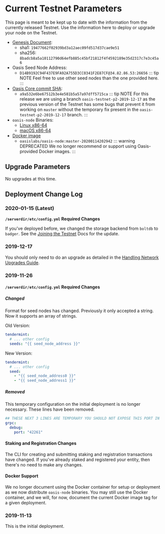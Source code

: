 # Current Testnet Parameters

This page is meant to be kept up to date with the information from the currently
released Testnet. Use the information here to deploy or upgrade your node on the
Testnet.

* [Genesis Document](https://github.com/oasislabs/public-testnet-artifacts/releases/download/2020-01-15/genesis.json):
  * sha1: `19477662f02939bd3a12aec09fd517d37cae9e51`
  * sha256: `8badcb8a5a10112790d64efb885c45bf21812f4f4592189e35d2317c7e3c45a6`
* Oasis Seed Node Address:
  * `D14B9192C94F437E9FA92A755D3CC0341F2E87CF@34.82.86.53:26656`
  ::: tip NOTE
  Feel free to use other seed nodes than the one provided here.
  :::
* [Oasis Core commit SHA](https://github.com/oasislabs/oasis-core/commit/a9a532e6be67512b3e4e581b5a57a97dff5715ca):
  * `a9a532e6be67512b3e4e581b5a57a97dff5715ca`
  ::: tip NOTE
  For this release we are using a branch `oasis-testnet-p2-2019-12-17` as the
  previous version of the Testnet has some bugs that prevent it from working on
  `master` without the temporary fix present in the `oasis-testnet-p2-2019-12-17`
  branch.
  :::
* `oasis-node` Binaries:
  * [Linux x86-64](https://github.com/oasislabs/public-testnet-artifacts/releases/download/2020-01-15/oasis-node_20.1_linux_amd64.tar.gz)
  * [macOS x86-64](https://github.com/oasislabs/public-testnet-artifacts/releases/download/2020-01-15/oasis-node_20.1_macos_amd64.tar.gz)
* [Docker image](https://hub.docker.com/layers/oasislabs/oasis-node/master-20200114202942/images/sha256-bdaa9aa5a55f20ba91b0a6730ed59aefb45b8d7dbbf1c406a9934d8ef970abf1)
  * `oasislabs/oasis-node:master-20200114202942`
  ::: warning DEPRECATED
  We no longer recommend or support using Oasis-provided Docker images.
  :::

## Upgrade Parameters

No upgrades at this time.

## Deployment Change Log

### 2020-01-15 (Latest)

**`/serverdir/etc/config.yml` Required Changes**

If you've deployed before, we changed the storage backend from `boltdb` to
`badger`. See the [Joining the Testnet](./joining-the-testnet.md) Docs for the
update.

### 2019-12-17

You should only need to do an upgrade as detailed in the [Handling Network
Upgrades Guide](./maintenance/handling-network-upgrades.md).

### 2019-11-26

#### `/serverdir/etc/config.yml` Required Changes

##### Changed

Format for seed nodes has changed. Previously it only accepted a string. Now it
supports an array of strings.

Old Version:

```yaml
tendermint:
  # ... other config
  seeds: "{{ seed_node_address }}"
```

New Version:

```yaml
tendermint:
  # ... other config
  seed:
    - "{{ seed_node_address0 }}"
    - "{{ seed_node_address1 }}"
```

##### Removed

This temporary configuration on the initial deployment is no longer necessary.
These lines have been removed.

```yaml
## THESE NEXT 3 LINES ARE TEMPORARY YOU SHOULD NOT EXPOSE THIS PORT IN ANY WAY
grpc:
  debug:
    port: "42261"
```

#### Staking and Registration Changes

The CLI for creating and submitting staking and registration transactions have
changed. If you've already staked and registered your entity, then there's no
need to make any changes.

#### Docker Support

We no longer document using the Docker container for setup or deployment as we
now distribute `oasis-node` binaries. You may still use the Docker container,
and we will, for now, document the current Docker image tag for a given
deployment.

### 2019-11-13

This is the initial deployment.
